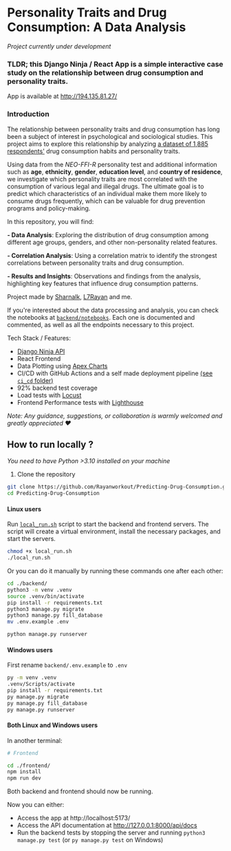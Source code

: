 # Personality Traits and Drug Consumption: A Data Analysis

_Project currently under development_

### TLDR; this Django Ninja / React App is a simple interactive case study on the relationship between drug consumption and personality traits.

App is available at http://194.135.81.27/

### Introduction

The relationship between personality traits and drug consumption has long been a subject of interest in psychological and sociological studies. This project aims to explore this relationship by analyzing [a dataset of 1,885 respondents'](https://www.kaggle.com/datasets/mexwell/drug-consumption-classification/data) drug consumption habits and personality traits.

Using data from the _NEO-FFI-R_ personality test and additional information such as **age**, **ethnicity**, **gender**, **education level**, and **country of residence**, we investigate which personality traits are most correlated with the consumption of various legal and illegal drugs. The ultimate goal is to predict which characteristics of an individual make them more likely to consume drugs frequently, which can be valuable for drug prevention programs and policy-making.

In this repository, you will find:

**- Data Analysis**: Exploring the distribution of drug consumption among different age groups, genders, and other non-personality related features.

**- Correlation Analysis**: Using a correlation matrix to identify the strongest correlations between personality traits and drug consumption.

**- Results and Insights**: Observations and findings from the analysis, highlighting key features that influence drug consumption patterns.

Project made by [Sharnalk](https://github.com/Sharnalk), [L7Rayan](https://github.com/l7rayan) and me.

If you're interested about the data processing and analysis, you can check the notebooks at [`backend/notebooks`](/backend/notebooks/README.md). Each one is documented and commented, as well as all the endpoints necessary to this project.

Tech Stack / Features:
 - [Django Ninja API](https://django-ninja.dev/)
 - React Frontend
 - Data Plotting using [Apex Charts](https://apexcharts.com/)
 - CI/CD with GitHub Actions and a self made deployment pipeline [(see `ci_cd` folder)](/ci_cd/README.md)
 - 92% backend test coverage
 - Load tests with [Locust](https://locust.io/)
 - Frontend Performance tests with [Lighthouse](https://developers.google.com/web/tools/lighthouse)


_Note: Any guidance, suggestions, or collaboration is warmly welcomed and greatly appreciated ♥️_


## How to run locally ?

_You need to have Python >3.10 installed on your machine_

1. Clone the repository

```bash
git clone https://github.com/Rayanworkout/Predicting-Drug-Consumption.git
cd Predicting-Drug-Consumption
```


#### Linux users

Run [`local_run.sh`](/local_run.sh) script to start the backend and frontend servers. The script will create a virtual environment, install the necessary packages, and start the servers.
    
```bash
chmod +x local_run.sh
./local_run.sh
```

Or you can do it manually by running these commands one after each other:

```bash
cd ./backend/
python3 -m venv .venv
source .venv/bin/activate
pip install -r requirements.txt
python3 manage.py migrate
python3 manage.py fill_database
mv .env.example .env

python manage.py runserver
```

#### Windows users

First rename `backend/.env.example` to `.env`

```bash
py -m venv .venv
.venv/Scripts/activate
pip install -r requirements.txt
py manage.py migrate
py manage.py fill_database
py manage.py runserver
```

#### Both Linux and Windows users
In another terminal:

```bash
# Frontend

cd ./frontend/
npm install
npm run dev
```

Both backend and frontend should now be running.

Now you can either:
- Access the app at http://localhost:5173/
- Access the API documentation at http://127.0.0.1:8000/api/docs
- Run the backend tests by stopping the server and running `python3 manage.py test` (or `py manage.py test` on Windows)